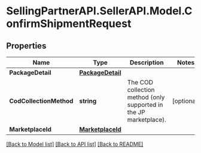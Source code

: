 # SellingPartnerAPI.SellerAPI.Model.ConfirmShipmentRequest
## Properties

Name | Type | Description | Notes
------------ | ------------- | ------------- | -------------
**PackageDetail** | [**PackageDetail**](PackageDetail.md) |  | 
**CodCollectionMethod** | **string** | The COD collection method (only supported in the JP marketplace). | [optional] 
**MarketplaceId** | [**MarketplaceId**](MarketplaceId.md) |  | 

[[Back to Model list]](../README.md#documentation-for-models) [[Back to API list]](../README.md#documentation-for-api-endpoints) [[Back to README]](../README.md)

